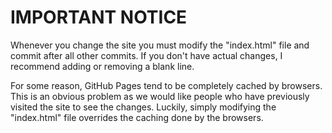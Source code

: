 # IMPORTANT NOTICE

Whenever you change the site you must modify the "index.html" file and commit after all other commits. If you don't have actual changes, I recommend adding or removing a blank line.

For some reason, GitHub Pages tend to be completely cached by browsers. This is an obvious problem as we would like people who have previously visited the site to see the changes. Luckily, simply modifying the "index.html" file overrides the caching done by the browsers.


